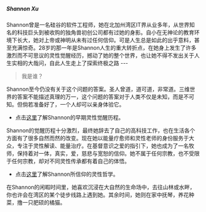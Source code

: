 ##### Shannon Xu

Shannon曾是一名硅谷的软件工程师，她在北加州湾区IT界从业多年，从世界知名的科技巨头到被收购的独角兽初创公司都有过她的身影。自小在无神论的教育环境下长大，她对上帝或神明从未有过任何信仰。可是人生总是如此的出乎意料，甚至充满惊奇。28岁的那一年是Shannon人生的重大转折点，在她身上发生了许多激烈而不可思议的灵性觉醒经历，撼动了她的整个世界，也让她不得不发出关于人生实相的大哉问，自此人生走上了探索终极之路 ---

>我是谁？

Shannon至今仍没有关于这个问题的答案。圣人曾道，道可道，非常道。三维世界的答案不能描述真理的万一，这个问题的答案对于人类不仅是未知，而是不可知。但倘若准备好了，一个人却可以亲身体验它。

- 点击[这里](https://psychicdev.org/2021/08/20/spiritual-awakening-experiences/?lang=zh)了解Shannon的早期灵性觉醒历程。

Shannon的觉醒历程十分激烈，最终她辞去了自己的高科技工作，也在生活各个方面有了很多自然而然的改变。现在她以能量疗愈师和灵性老师的身份服务于大众，专注于灵性解读、能量治疗。在基督意识之爱的指引下，她也成为了一名牧师，保持着对一体，真实，爱，慈悲与宽恕的信仰。她不属于任何宗教，也不受限于任何宗教，却对不同灵性传承都有着自己的体悟。

- 点击[这里](https://psychicdev.org/philosophy/?lang=zh)了解Shannon所信仰的灵性哲学。

在Shannon的闲暇时间里，她喜欢沉浸在大自然的生命场中，去往山林或水畔，你也许会在湾区的某个徒步线路上遇到她。其余时间，她则在家中抚琴，养花种菜，撸一只肥硕的橘猫。
